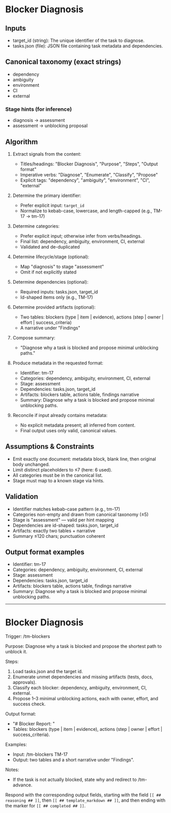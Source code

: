 # Blocker Diagnosis

## Inputs

- target_id (string): The unique identifier of the task to diagnose.
- tasks.json (file): JSON file containing task metadata and dependencies.

## Canonical taxonomy (exact strings)

- dependency
- ambiguity
- environment
- CI
- external

### Stage hints (for inference)

- diagnosis → assessment
- assessment → unblocking proposal

## Algorithm

1. Extract signals from the content:
   - Titles/headings: "Blocker Diagnosis", "Purpose", "Steps", "Output format"
   - Imperative verbs: "Diagnose", "Enumerate", "Classify", "Propose"
   - Explicit tags: "dependency", "ambiguity", "environment", "CI", "external"

2. Determine the primary identifier:
   - Prefer explicit input: `target_id`
   - Normalize to kebab-case, lowercase, and length-capped (e.g., TM-17 → tm-17)

3. Determine categories:
   - Prefer explicit input; otherwise infer from verbs/headings.
   - Final list: dependency, ambiguity, environment, CI, external
   - Validated and de-duplicated

4. Determine lifecycle/stage (optional):
   - Map "diagnosis" to stage "assessment"
   - Omit if not explicitly stated

5. Determine dependencies (optional):
   - Required inputs: tasks.json, target_id
   - Id-shaped items only (e.g., TM-17)

6. Determine provided artifacts (optional):
   - Two tables: blockers (type | item | evidence), actions (step | owner | effort | success_criteria)
   - A narrative under "Findings"

7. Compose summary:
   - "Diagnose why a task is blocked and propose minimal unblocking paths."

8. Produce metadata in the requested format:
   - Identifier: tm-17
   - Categories: dependency, ambiguity, environment, CI, external
   - Stage: assessment
   - Dependencies: tasks.json, target_id
   - Artifacts: blockers table, actions table, findings narrative
   - Summary: Diagnose why a task is blocked and propose minimal unblocking paths.

9. Reconcile if input already contains metadata:
   - No explicit metadata present; all inferred from content.
   - Final output uses only valid, canonical values.

## Assumptions & Constraints

- Emit exactly one document: metadata block, blank line, then original body unchanged.
- Limit distinct placeholders to ≤7 (here: 6 used).
- All categories must be in the canonical list.
- Stage must map to a known stage via hints.

## Validation

- Identifier matches kebab-case pattern (e.g., tm-17)
- Categories non-empty and drawn from canonical taxonomy (≤5)
- Stage is "assessment" — valid per hint mapping
- Dependencies are id-shaped: tasks.json, target_id
- Artifacts: exactly two tables + narrative
- Summary ≤120 chars; punctuation coherent

## Output format examples

- Identifier: tm-17
- Categories: dependency, ambiguity, environment, CI, external
- Stage: assessment
- Dependencies: tasks.json, target_id
- Artifacts: blockers table, actions table, findings narrative
- Summary: Diagnose why a task is blocked and propose minimal unblocking paths.

---

# Blocker Diagnosis

Trigger: /tm-blockers

Purpose: Diagnose why a task is blocked and propose the shortest path to unblock it.

Steps:

1. Load tasks.json and the target id.
2. Enumerate unmet dependencies and missing artifacts (tests, docs, approvals).
3. Classify each blocker: dependency, ambiguity, environment, CI, external.
4. Propose 1–3 minimal unblocking actions, each with owner, effort, and success check.

Output format:

- "# Blocker Report: <id>"
- Tables: blockers (type | item | evidence), actions (step | owner | effort | success_criteria).

Examples:

- Input: /tm-blockers TM-17
- Output: two tables and a short narrative under "Findings".

Notes:

- If the task is not actually blocked, state why and redirect to /tm-advance.

Respond with the corresponding output fields, starting with the field `[[ ## reasoning ## ]]`, then `[[ ## template_markdown ## ]]`, and then ending with the marker for `[[ ## completed ## ]]`.

